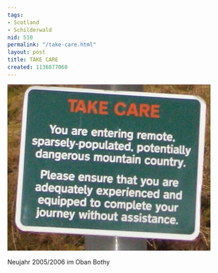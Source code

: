 ```yaml
---
tags:
- Scotland
- Schilderwald
nid: 510
permalink: "/take-care.html"
layout: post
title: TAKE CARE
created: 1136877060
---
```

<img src="/assets/imgs/CIMG3743.JPG" alt="TAKE CARE"  />
<p>Neujahr 2005/2006 im Oban Bothy</p>
